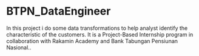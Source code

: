 # BTPN_DataEngineer
In this project i do some data transformations to help analyst identify the characteristic of the customers. It is a Project-Based Internship program in collaboration with Rakamin Academy and Bank Tabungan Pensiunan Nasional..
